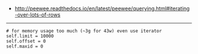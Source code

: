 - http://peewee.readthedocs.io/en/latest/peewee/querying.html#iterating-over-lots-of-rows

---
    # for memory usage too much (~3g for 43w) even use iterator
    self.limit = 10000
    self.offset = 0
    self.maxid = 0
